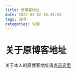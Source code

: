 ```yaml
---
title: 原博客地址
date: 2022-03-02 10:35:54
tags: 说明
categories: 说明
---
```


# 关于原博客地址

关于本人的原博客地址请[点击这里](https://blog.csdn.net/qq_55783740?spm=1011.2124.3001.5343)


